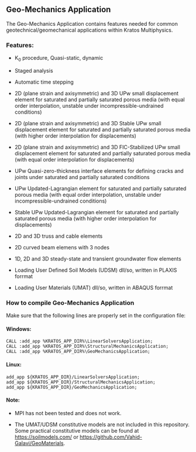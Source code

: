 ## Geo-Mechanics Application

The Geo-Mechanics Application contains features needed for common geotechnical/geomechanical applications within Kratos Multiphysics.

### Features:
- K<sub>0</sub> procedure, Quasi-static, dynamic

- Staged analysis

- Automatic time stepping

- 2D (plane strain and axisymmetric) and 3D UPw small displacement element for saturated and partially saturated porous media (with
equal order interpolation, unstable under incompressible-undrained
conditions)

- 2D (plane strain and axisymmetric) and 3D  Stable UPw small displacement element for saturated and partially saturated porous media
(with higher order interpolation for displacements)

- 2D (plane strain and axisymmetric) and 3D FIC-Stabilized UPw small displacement element for saturated and partially saturated porous media
(with equal order interpolation for displacements)

- UPw Quasi-zero-thickness interface elements for defining cracks and
joints under saturated and partially saturated conditions

- UPw Updated-Lagrangian element for saturated and partially saturated porous media (with
equal order interpolation, unstable under incompressible-undrained
conditions)

- Stable UPw Updated-Lagrangian element for saturated and partially saturated porous media
(with higher order interpolation for displacements)

- 2D and 3D truss and cable elements

- 2D curved beam elemens with 3 nodes

- 1D, 2D and 3D steady-state and transient groundwater flow elements

- Loading User Defined Soil Models (UDSM) dll/so, written in PLAXIS forrmat

- Loading User Materials (UMAT) dll/so, written in ABAQUS forrmat

### How to compile Geo-Mechanics Application

Make sure that the following lines are properly set in the configuration file:

#### Windows:
~~~
CALL :add_app %KRATOS_APP_DIR%\LinearSolversApplication;
CALL :add_app %KRATOS_APP_DIR%\StructuralMechanicsApplication;
CALL :add_app %KRATOS_APP_DIR%\GeoMechanicsApplication;
~~~

#### Linux:
~~~
add_app ${KRATOS_APP_DIR}/LinearSolversApplication;
add_app ${KRATOS_APP_DIR}/StructuralMechanicsApplication;
add_app ${KRATOS_APP_DIR}/GeoMechanicsApplication;
~~~

#### Note: 
- MPI has not been tested and does not work.

- The UMAT/UDSM constitutive models are not included in this repository. Some practical constitutive models can be found at https://soilmodels.com/ or https://github.com/Vahid-Galavi/GeoMaterials.



